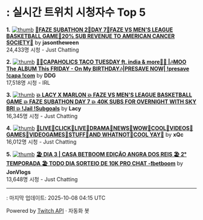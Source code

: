 # : 실시간 트위치 시청자수 Top 5

**1.** [![thumb](https://static-cdn.jtvnw.net/previews-ttv/live_user_jasontheween-320x180.jpg)](https://twitch.tv/jasontheween)
**[🔴FAZE SUBATHON 2🔴DAY 7🔴FAZE VS MEN'S LEAGUE BASKETBALL GAME🔴20% SUB REVENUE TO AMERICAN CANCER SOCIETY🔴](https://twitch.tv/jasontheween)** by **jasontheween**<br>24,433명 시청  - Just Chatting

**2.** [![thumb](https://static-cdn.jtvnw.net/previews-ttv/live_user_ddg-320x180.jpg)](https://twitch.tv/DDG)
**[🌮🪩CAPAHOLICS TACO TUESDAY ft. india & more🪩🌮 |🎶MOO The ALBUM This FRIDAY - On My BIRTHDAY🎶|PRESAVE NOW| !presave !capa !com](https://twitch.tv/DDG)** by **DDG**<br>17,518명 시청  - IRL

**3.** [![thumb](https://static-cdn.jtvnw.net/previews-ttv/live_user_lacy-320x180.jpg)](https://twitch.tv/Lacy)
**[💥 LACY X MARLON 💥 FAZE VS MEN'S LEAGUE BASKETBALL GAME 💥 FAZE SUBATHON DAY 7 💥 40K SUBS FOR OVERNIGHT WITH SKY BRI 💥 !Jail !Subgoals](https://twitch.tv/Lacy)** by **Lacy**<br>16,345명 시청  - Just Chatting

**4.** [![thumb](https://static-cdn.jtvnw.net/previews-ttv/live_user_xqc-320x180.jpg)](https://twitch.tv/xQc)
**[🐑LIVE🐑CLICK🐑LIVE🐑DRAMA🐑NEWS🐑WOW🐑COOL🐑VIDEOS🐑GAMES🐑VIDEOGAMES🐑STUFF🐑AND WHATNOT🐑COOL YAY🐑](https://twitch.tv/xQc)** by **xQc**<br>16,012명 시청  - Just Chatting

**5.** [![thumb](https://static-cdn.jtvnw.net/previews-ttv/live_user_jonvlogs-320x180.jpg)](https://twitch.tv/JonVlogs)
**[🏖️ DIA 3 | CASA BETBOOM EDIÇÃO ANGRA DOS REIS 🏖️ 2° TEMPORADA 🏖️ TODO DIA SORTEIO DE 10K PRO CHAT -❗betboom](https://twitch.tv/JonVlogs)** by **JonVlogs**<br>13,648명 시청  - Just Chatting


---
: 마지막 업데이트: 2025-10-08 04:15 UTC

Powered by [Twitch API](https://dev.twitch.tv/docs/api/reference) · 자동화 봇